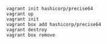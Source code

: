     
    vagrant init hashicorp/precise64
    vagrant up
    vagrant init
    vagrant box add hashicorp/precise64
    vagrant destroy
    vagrant box remove
